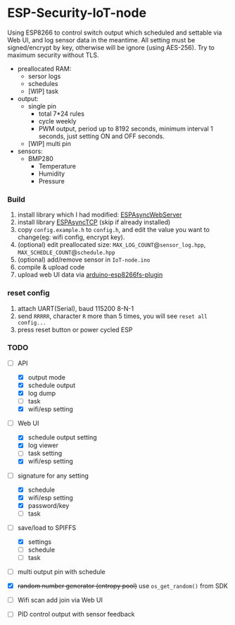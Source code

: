 # ESP-Security-IoT-node
Using ESP8266 to control switch output which scheduled and settable via Web UI, and log sensor data in the meantime.
All setting must be signed/encrypt by key, otherwise will be ignore (using AES-256).
Try to maximum security without TLS.

* preallocated RAM:
	* sersor logs
	* schedules
	* [WIP] task
* output:
	* single pin
		* total 7*24 rules
		* cycle weekly
		* PWM output, period up to 8192 seconds, minimum interval 1 seconds, just setting ON and OFF seconds.
	* [WIP] multi pin
* sensors:
	* BMP280
		* Temperature
		* Humidity
		* Pressure



### Build

1. install library which I had modified: [ESPAsyncWebServer](https://github.com/cs8425/ESPAsyncWebServer.git)
2. install library [ESPAsyncTCP](https://github.com/me-no-dev/ESPAsyncTCP.git) (skip if already installed)
3. copy `config.example.h` to `config.h`, and edit the value you want to change(eg: wifi config, encrypt key).
4. (optional) edit preallocated size: `MAX_LOG_COUNT`@`sensor_log.hpp`, `MAX_SCHEDLE_COUNT`@`schedule.hpp`
5. (optional) add/remove sensor in `IoT-node.ino`
6. compile & upload code
7. upload web UI data via [arduino-esp8266fs-plugin](https://github.com/esp8266/arduino-esp8266fs-plugin)


### reset config

1. attach UART(Serial), baud 115200 8-N-1
2. send `RRRRR`, character `R` more than 5 times, you will see `reset all config...`
3. press reset button or power cycled ESP


### TODO
- [ ] API
  - [x] output mode
  - [x] schedule output
  - [x] log dump
  - [ ] task
  - [x] wifi/esp setting
- [ ] Web UI
  - [x] schedule output setting
  - [x] log viewer
  - [ ] task setting
  - [x] wifi/esp setting
- [ ] signature for any setting
  - [x] schedule
  - [x] wifi/esp setting
  - [x] password/key
  - [ ] task
- [ ] save/load to SPIFFS
  - [x] settings
  - [ ] schedule
  - [ ] task
- [ ] multi output pin with schedule
- [x] ~~random number generator (entropy pool)~~ use `os_get_random()` from SDK
- [ ] Wifi scan add join via Web UI
- [ ] PID control output with sensor feedback



